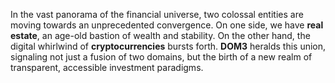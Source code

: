 In the vast panorama of the financial universe, two colossal entities are moving towards an unprecedented convergence. On one side, we have **real estate**, an age-old bastion of wealth and stability. On the other hand, the digital whirlwind of **cryptocurrencies** bursts forth. **DOM3** heralds this union, signaling not just a fusion of two domains, but the birth of a new realm of transparent, accessible investment paradigms.
